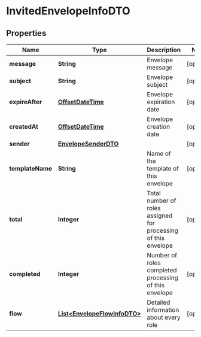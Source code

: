 # InvitedEnvelopeInfoDTO

## Properties
Name | Type | Description | Notes
------------ | ------------- | ------------- | -------------
**message** | **String** | Envelope message |  [optional]
**subject** | **String** | Envelope subject |  [optional]
**expireAfter** | [**OffsetDateTime**](OffsetDateTime.md) | Envelope expiration date |  [optional]
**createdAt** | [**OffsetDateTime**](OffsetDateTime.md) | Envelope creation date |  [optional]
**sender** | [**EnvelopeSenderDTO**](EnvelopeSenderDTO.md) |  |  [optional]
**templateName** | **String** | Name of the template of this envelope |  [optional]
**total** | **Integer** | Total number of roles assigned for processing of this envelope |  [optional]
**completed** | **Integer** | Number of roles completed processing of this envelope |  [optional]
**flow** | [**List&lt;EnvelopeFlowInfoDTO&gt;**](EnvelopeFlowInfoDTO.md) | Detailed information about every role |  [optional]
